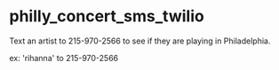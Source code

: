 philly_concert_sms_twilio
=========================

Text an artist to 215-970-2566 to see if they are playing in Philadelphia.

ex: 'rihanna'  to 215-970-2566
